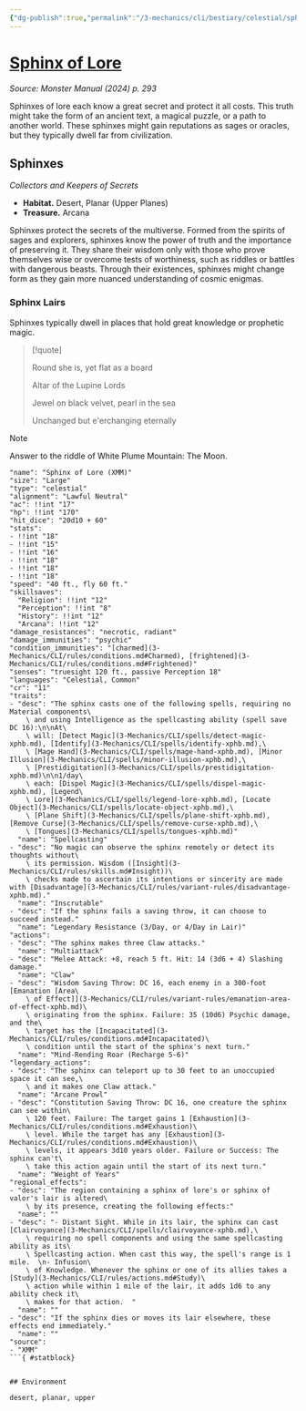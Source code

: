 ```yaml
---
{"dg-publish":true,"permalink":"/3-mechanics/cli/bestiary/celestial/sphinx-of-lore-xmm/","tags":["ttrpg-cli/compendium/src/5e/xmm","ttrpg-cli/monster/cr/11","ttrpg-cli/monster/environment/desert","ttrpg-cli/monster/environment/planar","ttrpg-cli/monster/environment/upper","ttrpg-cli/monster/size/large","ttrpg-cli/monster/type/celestial"],"created":"2025-02-22T12:02:28.111-05:00","updated":"2025-02-26T17:46:11.607-05:00"}
---
```


# [Sphinx of Lore](3-Mechanics/CLI/bestiary/celestial/sphinx-of-lore-xmm.md)
*Source: Monster Manual (2024) p. 293*  

Sphinxes of lore each know a great secret and protect it all costs. This truth might take the form of an ancient text, a magical puzzle, or a path to another world. These sphinxes might gain reputations as sages or oracles, but they typically dwell far from civilization.

## Sphinxes

*Collectors and Keepers of Secrets*

- **Habitat.** Desert, Planar (Upper Planes)  
- **Treasure.** Arcana  

Sphinxes protect the secrets of the multiverse. Formed from the spirits of sages and explorers, sphinxes know the power of truth and the importance of preserving it. They share their wisdom only with those who prove themselves wise or overcome tests of worthiness, such as riddles or battles with dangerous beasts. Through their existences, sphinxes might change form as they gain more nuanced understanding of cosmic enigmas.

### Sphinx Lairs

Sphinxes typically dwell in places that hold great knowledge or prophetic magic.

> [!quote]  
> 
> Round she is, yet flat as a board
> 
> Altar of the Lupine Lords
> 
> Jewel on black velvet, pearl in the sea
> 
> Unchanged but e'erchanging eternally

> [!note]
> Answer to the riddle of White Plume Mountain: The Moon.

```statblock
"name": "Sphinx of Lore (XMM)"
"size": "Large"
"type": "celestial"
"alignment": "Lawful Neutral"
"ac": !!int "17"
"hp": !!int "170"
"hit_dice": "20d10 + 60"
"stats":
- !!int "18"
- !!int "15"
- !!int "16"
- !!int "18"
- !!int "18"
- !!int "18"
"speed": "40 ft., fly 60 ft."
"skillsaves":
  "Religion": !!int "12"
  "Perception": !!int "8"
  "History": !!int "12"
  "Arcana": !!int "12"
"damage_resistances": "necrotic, radiant"
"damage_immunities": "psychic"
"condition_immunities": "[charmed](3-Mechanics/CLI/rules/conditions.md#Charmed), [frightened](3-Mechanics/CLI/rules/conditions.md#Frightened)"
"senses": "truesight 120 ft., passive Perception 18"
"languages": "Celestial, Common"
"cr": "11"
"traits":
- "desc": "The sphinx casts one of the following spells, requiring no Material components\
    \ and using Intelligence as the spellcasting ability (spell save DC 16):\n\nAt\
    \ will: [Detect Magic](3-Mechanics/CLI/spells/detect-magic-xphb.md), [Identify](3-Mechanics/CLI/spells/identify-xphb.md),\
    \ [Mage Hand](3-Mechanics/CLI/spells/mage-hand-xphb.md), [Minor Illusion](3-Mechanics/CLI/spells/minor-illusion-xphb.md),\
    \ [Prestidigitation](3-Mechanics/CLI/spells/prestidigitation-xphb.md)\n\n1/day\
    \ each: [Dispel Magic](3-Mechanics/CLI/spells/dispel-magic-xphb.md), [Legend\
    \ Lore](3-Mechanics/CLI/spells/legend-lore-xphb.md), [Locate Object](3-Mechanics/CLI/spells/locate-object-xphb.md),\
    \ [Plane Shift](3-Mechanics/CLI/spells/plane-shift-xphb.md), [Remove Curse](3-Mechanics/CLI/spells/remove-curse-xphb.md),\
    \ [Tongues](3-Mechanics/CLI/spells/tongues-xphb.md)"
  "name": "Spellcasting"
- "desc": "No magic can observe the sphinx remotely or detect its thoughts without\
    \ its permission. Wisdom ([Insight](3-Mechanics/CLI/rules/skills.md#Insight))\
    \ checks made to ascertain its intentions or sincerity are made with [Disadvantage](3-Mechanics/CLI/rules/variant-rules/disadvantage-xphb.md)."
  "name": "Inscrutable"
- "desc": "If the sphinx fails a saving throw, it can choose to succeed instead."
  "name": "Legendary Resistance (3/Day, or 4/Day in Lair)"
"actions":
- "desc": "The sphinx makes three Claw attacks."
  "name": "Multiattack"
- "desc": "Melee Attack: +8, reach 5 ft. Hit: 14 (3d6 + 4) Slashing damage."
  "name": "Claw"
- "desc": "Wisdom Saving Throw: DC 16, each enemy in a 300-foot [Emanation [Area\
    \ of Effect]](3-Mechanics/CLI/rules/variant-rules/emanation-area-of-effect-xphb.md)\
    \ originating from the sphinx. Failure: 35 (10d6) Psychic damage, and the\
    \ target has the [Incapacitated](3-Mechanics/CLI/rules/conditions.md#Incapacitated)\
    \ condition until the start of the sphinx's next turn."
  "name": "Mind-Rending Roar (Recharge 5-6)"
"legendary_actions":
- "desc": "The sphinx can teleport up to 30 feet to an unoccupied space it can see,\
    \ and it makes one Claw attack."
  "name": "Arcane Prowl"
- "desc": "Constitution Saving Throw: DC 16, one creature the sphinx can see within\
    \ 120 feet. Failure: The target gains 1 [Exhaustion](3-Mechanics/CLI/rules/conditions.md#Exhaustion)\
    \ level. While the target has any [Exhaustion](3-Mechanics/CLI/rules/conditions.md#Exhaustion)\
    \ levels, it appears 3d10 years older. Failure or Success: The sphinx can't\
    \ take this action again until the start of its next turn."
  "name": "Weight of Years"
"regional_effects":
- "desc": "The region containing a sphinx of lore's or sphinx of valor's lair is altered\
    \ by its presence, creating the following effects:"
  "name": ""
- "desc": "- Distant Sight. While in its lair, the sphinx can cast [Clairvoyance](3-Mechanics/CLI/spells/clairvoyance-xphb.md),\
    \ requiring no spell components and using the same spellcasting ability as its\
    \ Spellcasting action. When cast this way, the spell's range is 1 mile.  \n- Infusion\
    \ of Knowledge. Whenever the sphinx or one of its allies takes a [Study](3-Mechanics/CLI/rules/actions.md#Study)\
    \ action while within 1 mile of the lair, it adds 1d6 to any ability check it\
    \ makes for that action.  "
  "name": ""
- "desc": "If the sphinx dies or moves its lair elsewhere, these effects end immediately."
  "name": ""
"source":
- "XMM"
```{ #statblock}


## Environment

desert, planar, upper